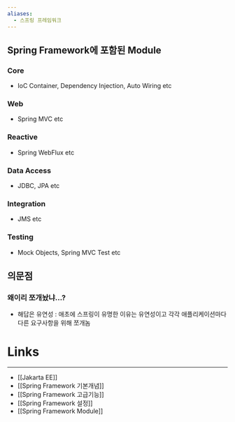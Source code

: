```yaml
---
aliases:
  - 스프링 프레임워크
---
```

## Spring Framework에 포함된 Module
### Core
- IoC Container, Dependency Injection, Auto Wiring etc
### Web
- Spring MVC etc
### Reactive
- Spring WebFlux etc
### Data Access
- JDBC, JPA etc
### Integration
- JMS etc
### Testing
- Mock Objects, Spring MVC Test etc
## 의문점
### 왜이리 쪼개놨냐...?
- 해답은 유연성 : 애초에 스프링이 유명한 이유는 유연성이고 각각 애플리케이션마다 다른 요구사항을 위해 쪼개놈
# **Links**
---
- [[Jakarta EE]]
- [[Spring Framework 기본개념]]
- [[Spring Framework 고급기능]]
- [[Spring Framework 설정]]
- [[Spring Framework Module]]